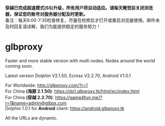 <b> 穿越已完成超速模式(SS)升级，所有用户将自动适应。请每天睡觉前关闭浏览器，保证您的账号对服务器分配及时更新。</b>
<br>备注：每天6:00-7:35检查修复，尽量在检修后才打开或重启浏览器使用。邮件未及时回复请谅解，我们为能提供稳定的服务努力！ </b>
# glbproxy
Faster and more stable version with multi nodes. Nodes around the world coming soon.

Latest version Dolphin V2.1.50, Ecross V2.2.70, Android V1.0.1

For Worldwide: http://glbproxy.com/?r=1 <br>
For China <b>(海豚 2.1.50)</b>: https://do1.glbproxy.tk/html/ec/index.html<br>
For China <b>(穿越 2.2.70)</b>: https://game4fun.me/?r=1&name=admin@glbpx.com<br>
Dolphin 1.0.1 for <b>Android</b> client: https://android.glbproxy.tk

All the URLs are dynamic.
